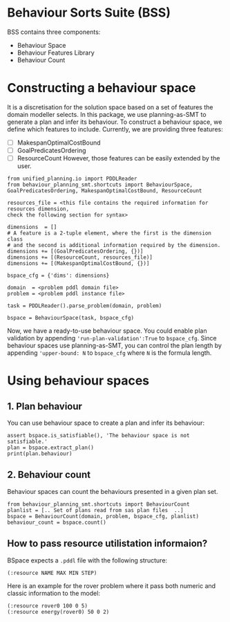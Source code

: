 # Behaviour Sorts Suite (BSS)
BSS contains three components:
- Behaviour Space
- Behaviour Features Library
- Behaviour Count

# Constructing a behaviour space
It is a discretisation for the solution space based on a set of features the domain modeller selects. In this package, we use planning-as-SMT to generate a plan and infer its behaviour. To construct a behaviour space, we define which features to include. Currently, we are providing three features:
- [ ] MakespanOptimalCostBound
- [ ] GoalPredicatesOrdering
- [ ] ResourceCount
However, those features can be easily extended by the user.

```
from unified_planning.io import PDDLReader
from behaviour_planning_smt.shortcuts import BehaviourSpace, GoalPredicatesOrdering, MakespanOptimalCostBound, ResourceCount

resources_file = <this file contains the required information for resources dimension,
check the following section for syntax>

dimensions  = []
# A feature is a 2-tuple element, where the first is the dimension class
# and the second is additional information required by the dimension.
dimensions += [(GoalPredicatesOrdering, {})]
dimensions += [(ResourceCount, resources_file)]
dimensions += [(MakespanOptimalCostBound, {})]

bspace_cfg = {'dims': dimensions}

domain  = <problem pddl domain file>
problem = <problem pddl instance file>

task = PDDLReader().parse_problem(domain, problem)

bspace = BehaviourSpace(task, bspace_cfg)

```
Now, we have a ready-to-use behaviour space. You could enable plan validation by appending `'run-plan-validation':True` to `bspace_cfg`. 
Since behaviour spaces use planning-as-SMT, you can control the plan length by appending `'upper-bound: N` to `bspace_cfg` where `N` is the formula length. 

# Using behaviour spaces
## 1. Plan behaviour
You can use behaviour space to create a plan and infer its behaviour:
```
assert bspace.is_satisfiable(), 'The behaviour space is not satisfiable.'
plan = bspace.extract_plan()
print(plan.behaviour)
```
## 2. Behaviour count
Behaviour spaces can count the behaviours presented in a given plan set.
```
from behaviour_planning_smt.shortcuts import BehaviourCount
planlist = [.. Set of plans read from sas plan files  ..]
bspace = BehaviourCount(domain, problem, bspace_cfg, planlist)
behaviour_count = bspace.count()
```

## How to pass resource utilistation informaion?
BSpace expects a `.pddl` file with the following structure:
```
(:resource NAME MAX MIN STEP)
```

Here is an example for the rover problem where it pass both numeric and classic information to the model:
```
(:resource rover0 100 0 5)
(:resource energy(rover0) 50 0 2)
```

